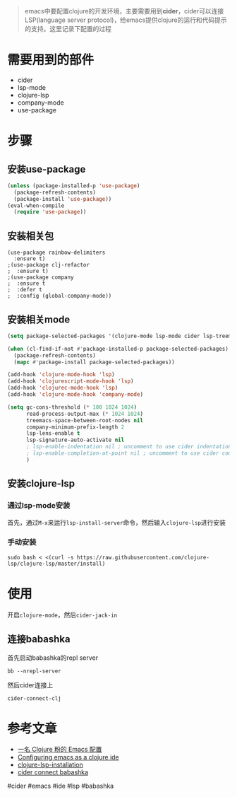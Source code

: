 >emacs中要配置clojure的开发环境，主要需要用到**cider**，cider可以连接LSP(language server protocol)，给emacs提供clojure的运行和代码提示的支持。这里记录下配置的过程

# 需要用到的部件
- cider
- lsp-mode
- clojure-lsp
- company-mode
- use-package
# 步骤
## 安装use-package
``` lisp
(unless (package-installed-p 'use-package)
  (package-refresh-contents)
  (package-install 'use-package))
(eval-when-compile
  (require 'use-package))
```
## 安装相关包
``` elisp
(use-package rainbow-delimiters
  :ensure t)
;(use-package clj-refactor
;  :ensure t)
;(use-package company
;  :ensure t
;  :defer t
;  :config (global-company-mode))
```
## 安装相关mode
``` lisp
(setq package-selected-packages '(clojure-mode lsp-mode cider lsp-treemacs flycheck company))

(when (cl-find-if-not #'package-installed-p package-selected-packages)
  (package-refresh-contents)
  (mapc #'package-install package-selected-packages))

(add-hook 'clojure-mode-hook 'lsp)
(add-hook 'clojurescript-mode-hook 'lsp)
(add-hook 'clojurec-mode-hook 'lsp)
(add-hook 'clojure-mode-hook 'company-mode)

(setq gc-cons-threshold (* 100 1024 1024)
      read-process-output-max (* 1024 1024)
      treemacs-space-between-root-nodes nil
      company-minimum-prefix-length 2
      lsp-lens-enable t
      lsp-signature-auto-activate nil
      ; lsp-enable-indentation nil ; uncomment to use cider indentation instead of lsp
      ; lsp-enable-completion-at-point nil ; uncomment to use cider completion instead of lsp
      )

```
## 安装clojure-lsp
### 通过lsp-mode安装
首先，通过`M-x`来运行`lsp-install-server`命令，然后输入`clojure-lsp`进行安装
### 手动安装
``` shell
sudo bash < <(curl -s https://raw.githubusercontent.com/clojure-lsp/clojure-lsp/master/install)
```
# 使用
开启`clojure-mode`，然后`cider-jack-in`
## 连接babashka
首先启动babashka的repl server
``` shell
bb --nrepl-server
```
然后cider连接上
``` shell
cider-connect-clj
```

# 参考文章
- [一名 Clojure 粉的 Emacs 配置](https://toutiao.io/posts/7wagle/preview)
- [Configuring emacs as a clojure ide](https://emacs-lsp.github.io/lsp-mode/tutorials/clojure-guide/)
- [clojure-lsp-installation](https://clojure-lsp.io/installation/)
- [cider connect babashka](https://docs.cider.mx/cider/platforms/babashka.html)


#cider    #emacs    #ide   #lsp   #babashka


